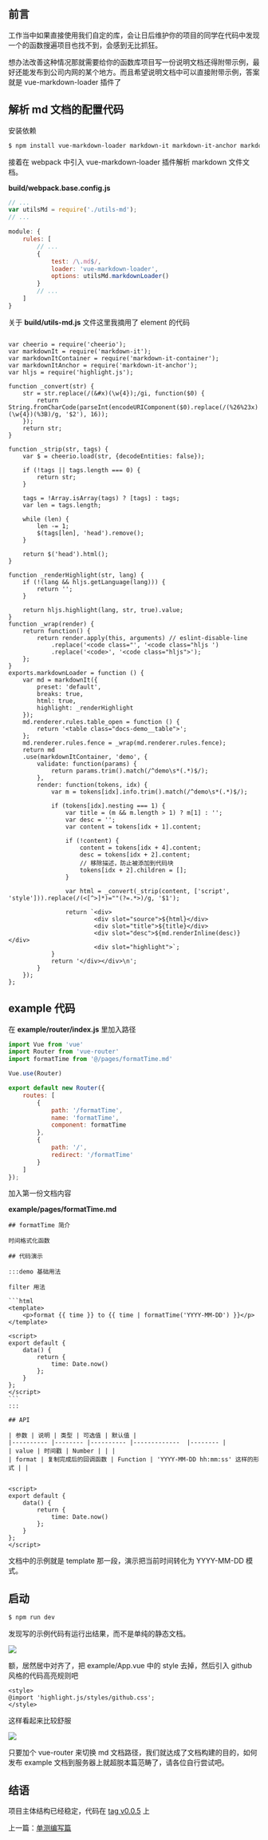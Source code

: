 ## 前言

工作当中如果直接使用我们自定的库，会让日后维护你的项目的同学在代码中发现一个的函数搜遍项目也找不到，会感到无比抓狂。

想办法改善这种情况那就需要给你的函数库项目写一份说明文档还得附带示例，最好还能发布到公司内网的某个地方。而且希望说明文档中可以直接附带示例，答案就是 vue-markdown-loader 插件了

## 解析 md 文档的配置代码

安装依赖

```bash
$ npm install vue-markdown-loader markdown-it markdown-it-anchor markdown-it-container cheerio  highlight.js --save-dev
```

接着在 webpack 中引入 vue-markdown-loader 插件解析 markdown 文件文档。

__build/webpack.base.config.js__

```javascript
// ...
var utilsMd = require('./utils-md');
// ...

module: {
    rules: [
        // ...
        {
            test: /\.md$/,
            loader: 'vue-markdown-loader',
            options: utilsMd.markdownLoader()
        }
        // ...
    ]
}
```

关于 __build/utils-md.js__ 文件这里我摘用了 element 的代码

```

var cheerio = require('cheerio');
var markdownIt = require('markdown-it');
var markdownItContainer = require('markdown-it-container');
var markdownItAnchor = require('markdown-it-anchor');
var hljs = require('highlight.js');

function _convert(str) {
    str = str.replace(/(&#x)(\w{4});/gi, function($0) {
        return String.fromCharCode(parseInt(encodeURIComponent($0).replace(/(%26%23x)(\w{4})(%3B)/g, '$2'), 16));
    });
    return str;
}

function _strip(str, tags) {
    var $ = cheerio.load(str, {decodeEntities: false});

    if (!tags || tags.length === 0) {
        return str;
    }

    tags = !Array.isArray(tags) ? [tags] : tags;
    var len = tags.length;

    while (len) {
        len -= 1;
        $(tags[len], 'head').remove();
    }

    return $('head').html();
}

function _renderHighlight(str, lang) {
    if (!(lang && hljs.getLanguage(lang))) {
        return '';
    }

    return hljs.highlight(lang, str, true).value;
}
function _wrap(render) {
    return function() {
        return render.apply(this, arguments) // eslint-disable-line
            .replace('<code class="', '<code class="hljs ')
            .replace('<code>', '<code class="hljs">');
    };
}
exports.markdownLoader = function () {
    var md = markdownIt({
        preset: 'default',
        breaks: true,
        html: true,
        highlight: _renderHighlight
    });
    md.renderer.rules.table_open = function () {
        return '<table class="docs-demo__table">';
    };
    md.renderer.rules.fence = _wrap(md.renderer.rules.fence);
    return md
    .use(markdownItContainer, 'demo', {
        validate: function(params) {
            return params.trim().match(/^demo\s*(.*)$/);
        },
        render: function(tokens, idx) {
            var m = tokens[idx].info.trim().match(/^demo\s*(.*)$/);

            if (tokens[idx].nesting === 1) {
                var title = (m && m.length > 1) ? m[1] : '';
                var desc = '';
                var content = tokens[idx + 1].content;

                if (!content) {
                    content = tokens[idx + 4].content;
                    desc = tokens[idx + 2].content;
                    // 移除描述，防止被添加到代码块
                    tokens[idx + 2].children = [];
                }

                var html = _convert(_strip(content, ['script', 'style'])).replace(/(<[^>]*)=""(?=.*>)/g, '$1');

                return `<div>
                        <div slot="source">${html}</div>
                        <div slot="title">${title}</div>
                        <div slot="desc">${md.renderInline(desc)}</div>
                        <div slot="highlight">`;
            }
            return '</div></div>\n';
        }
    });
};
```

## example 代码

在 __example/router/index.js__ 里加入路径

```javascript
import Vue from 'vue'
import Router from 'vue-router'
import formatTime from '@/pages/formatTime.md'

Vue.use(Router)

export default new Router({
    routes: [
        {
            path: '/formatTime',
            name: 'formatTime',
            component: formatTime
        },
        {
            path: '/',
            redirect: '/formatTime'
        }
    ]
});

```

加入第一份文档内容

__example/pages/formatTime.md__

    ## formatTime 简介

    时间格式化函数

    ## 代码演示

    :::demo 基础用法

    filter 用法

    ```html
    <template>
        <p>format {{ time }} to {{ time | formatTime('YYYY-MM-DD') }}</p>
    </template>

    <script>
    export default {
        data() {
            return {
                time: Date.now()
            };
        }
    };
    </script>
    ```
    :::

    ## API

    | 参数 | 说明 | 类型 | 可选值 | 默认值 |
    |---------- |-------- |---------- |-------------  |-------- |
    | value | 时间戳 | Number | | |
    | format | 复制完成后的回调函数 | Function | 'YYYY-MM-DD hh:mm:ss' 这样的形式 | |


    <script>
    export default {
        data() {
            return {
                time: Date.now()
            };
        }
    };
    </script>


文档中的示例就是 template 那一段，演示把当前时间转化为 YYYY-MM-DD 模式。

## 启动

```bash
$ npm run dev
```

发现写的示例代码有运行出结果，而不是单纯的静态文档。

![](http://7xn4mw.com1.z0.glb.clouddn.com/17-11-19/91977823.jpg)

额，居然居中对齐了，把 example/App.vue 中的 style 去掉，然后引入 github 风格的代码高亮规则吧

```
<style>
@import 'highlight.js/styles/github.css';
</style>
```

这样看起来比较舒服

![](http://7xn4mw.com1.z0.glb.clouddn.com/17-11-19/92540351.jpg)

只要加个 vue-router 来切换 md 文档路径，我们就达成了文档构建的目的，如何发布 example 文档到服务器上就超脱本篇范畴了，请各位自行尝试吧。

## 结语

项目主体结构已经稳定，代码在 [tag v0.0.5](https://github.com/everlose/tt-utils/jqfree/tree/v0.0.5) 上

上一篇：[单测编写篇](https://github.com/everlose/tt-utils/blob/master/docs/%E5%8D%95%E6%B5%8B%E7%BC%96%E5%86%99%E7%AF%87.md)
